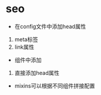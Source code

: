 <!--
 * @Description: 
 * @Author: zhaoyp
 * @Date: 2020-12-30 11:58:43
 * @LastEditTime: 2020-12-30 15:38:11
 * @LastEditors:  
-->
# seo
* 在config文件中添加head属性
1. meta标签
2. link属性

* 组件中添加
1. 直接添加head属性

* mixins可以根据不同组件拼接配置